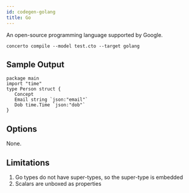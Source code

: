 ```yaml
---
id: codegen-golang
title: Go
---
```


An open-source programming language supported by Google.

```base
concerto compile --model test.cto --target golang
```

## Sample Output

```
package main
import "time"
type Person struct {
   Concept
   Email string `json:"email"`
   Dob time.Time `json:"dob"`
}
```

## Options

None.

## Limitations

1. Go types do not have super-types, so the super-type is embedded
2. Scalars are unboxed as properties
